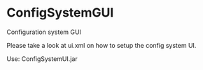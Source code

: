 # ConfigSystemGUI
Configuration system GUI

Please take a look at ui.xml on how to setup the config system UI.

Use: ConfigSystemUI.jar <xml ui specification file>
